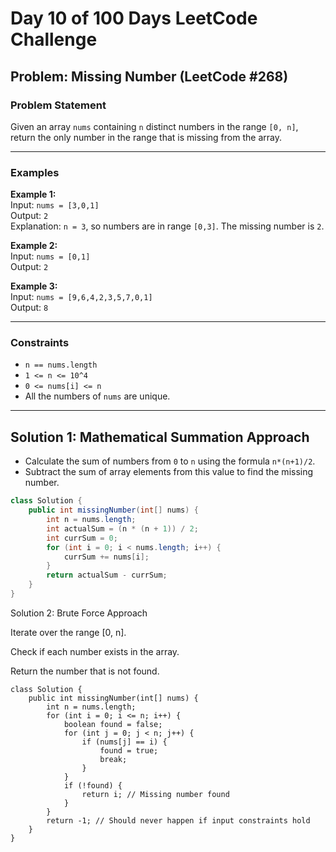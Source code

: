 # Day 10 of 100 Days LeetCode Challenge

## Problem: Missing Number (LeetCode #268)

### Problem Statement

Given an array `nums` containing `n` distinct numbers in the range `[0, n]`, return the only number in the range that is missing from the array.

---

### Examples

**Example 1:**  
Input: `nums = [3,0,1]`  
Output: `2`  
Explanation: `n = 3`, so numbers are in range `[0,3]`. The missing number is `2`.

**Example 2:**  
Input: `nums = [0,1]`  
Output: `2`

**Example 3:**  
Input: `nums = [9,6,4,2,3,5,7,0,1]`  
Output: `8`

---

### Constraints

- `n == nums.length`
- `1 <= n <= 10^4`
- `0 <= nums[i] <= n`
- All the numbers of `nums` are unique.

---

## Solution 1: Mathematical Summation Approach

- Calculate the sum of numbers from `0` to `n` using the formula `n*(n+1)/2`.
- Subtract the sum of array elements from this value to find the missing number.

```java
class Solution {
    public int missingNumber(int[] nums) {
        int n = nums.length;
        int actualSum = (n * (n + 1)) / 2;
        int currSum = 0;
        for (int i = 0; i < nums.length; i++) {
            currSum += nums[i];
        }
        return actualSum - currSum;
    }
}
```

Solution 2: Brute Force Approach

Iterate over the range [0, n].

Check if each number exists in the array.

Return the number that is not found.

```
class Solution {
    public int missingNumber(int[] nums) {
        int n = nums.length;
        for (int i = 0; i <= n; i++) {
            boolean found = false;
            for (int j = 0; j < n; j++) {
                if (nums[j] == i) {
                    found = true;
                    break;
                }
            }
            if (!found) {
                return i; // Missing number found
            }
        }
        return -1; // Should never happen if input constraints hold
    }
}